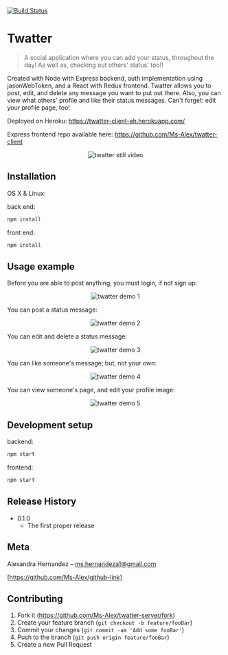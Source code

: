 [![Build Status](https://travis-ci.com/Ms-Alex/twatter-server.svg?branch=master)](https://travis-ci.com/Ms-Alex/twatter-server)

# Twatter
> A social application where you can add your status, throughout the day! As well as, checking out others' status' too!!

Created with Node with Express backend, auth implementation using jasonWebToken, and a React with Redux frontend. Twatter allows you to post, edit, and delete any message you want to put out there. Also, you can view what others' profile and like their status messages. Can't forget: edit your profile page, too!

Deployed on Heroku: https://twatter-client-ah.herokuapp.com/

Express frontend repo available here: https://github.com/Ms-Alex/twatter-client

<p align="center">
<img src="https://media.giphy.com/media/9zZKRCMpAuFLphtPgE/giphy.gif" alt="twatter still video">
</p>


## Installation

OS X & Linux:

back end:
```sh
npm install
```

front end:
```sh
npm install
```

## Usage example

Before you are able to post anything, you must login, if not sign up: 

<p align="center">
<img src="https://media.giphy.com/media/620s9Zl7ROQClqyMSJ/giphy.gif" alt="twatter demo 1">
</p>


You can post a status message:

<p align="center">
<img src="https://media.giphy.com/media/byA9kaRwtDE4EyMR9w/giphy.gif" alt="twatter demo 2">
</p>


You can edit and delete a status message:

<p align="center">
<img src="https://media.giphy.com/media/14OwlZOprULws4oFfv/giphy.gif" alt="twatter demo 3">
</p>

You can like someone's message; but, not your own:

<p align="center">
<img src="https://media.giphy.com/media/1lxkgncILptIxsTaT0/giphy.gif" alt="twatter demo 4">
</p>

You can view someone's page, and edit your profile image:

<p align="center">
<img src="https://media.giphy.com/media/1lvoupVws7UQgOf3Fn/giphy.gif" alt="twatter demo 5">
</p>


## Development setup

backend: 
```sh
npm start
```

frontend:
```sh
npm start
```

## Release History

* 0.1.0
    * The first proper release

## Meta

Alexandra Hernandez – ms.hernandeza1@gmail.com

[https://github.com/Ms-Alex/github-link]

## Contributing

1. Fork it (<https://github.com/Ms-Alex/twatter-server/fork>)
2. Create your feature branch (`git checkout -b feature/fooBar`)
3. Commit your changes (`git commit -am 'Add some fooBar'`)
4. Push to the branch (`git push origin feature/fooBar`)
5. Create a new Pull Request
